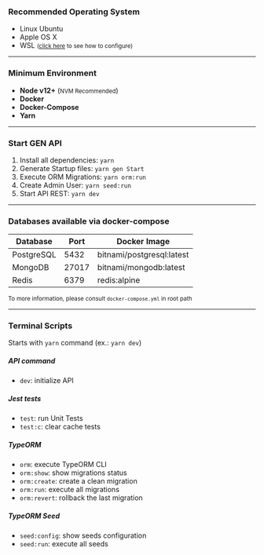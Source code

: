### Recommended Operating System
  * Linux Ubuntu
  * Apple OS X
  * WSL <small>([click here](https://gist.github.com/lipex360x/5f8fb16902377a731d501a01568e36e0) to see how to configure)</small>

---

### Minimum Environment
  * **Node v12+** (<small>NVM Recommended</small>)
  * **Docker**
  * **Docker-Compose**
  * **Yarn**

---

### Start GEN API

  1. Install all dependencies: `yarn`
  2. Generate Startup files: `yarn gen Start`
  3. Execute ORM Migrations: `yarn orm:run`
  4. Create Admin User: `yarn seed:run`
  5. Start API REST: `yarn dev`

---

### Databases available via docker-compose

Database  | Port | Docker Image
------------- | ------------- | -------------
PostgreSQL  | 5432 | bitnami/postgresql:latest
MongoDB  | 27017 | bitnami/mongodb:latest
Redis  | 6379 | redis:alpine

<small>To more information, please consult `docker-compose.yml` in root path</small>

---

### Terminal Scripts

Starts with `yarn` command (ex.: `yarn dev`)

##### API command
  * `dev`: initialize API

##### Jest tests
  * `test`: run Unit Tests
  * `test:c`: clear cache tests

##### TypeORM
  * `orm`: execute TypeORM CLI
  * `orm:show`: show migrations status
  * `orm:create`: create a clean migration
  * `orm:run`: execute all migrations
  * `orm:revert`: rollback the last migration

##### TypeORM Seed
  * `seed:config`: show seeds configuration
  * `seed:run`: execute all seeds
